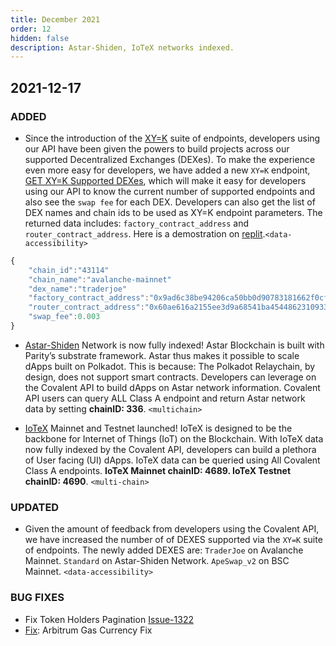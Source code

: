 ```yaml
---
title: December 2021
order: 12
hidden: false
description: Astar-Shiden, IoTeX networks indexed.
---
```


## 2021-12-17

### ADDED

- Since the introduction of the [XY=K](https://www.covalenthq.com/blog/xyk-announcement/) suite of endpoints, developers using our API have been given the powers to build projects across our supported Decentralized Exchanges (DEXes). To make the experience even more easy for developers, we have added a new `XY=K` endpoint, [GET XY=K Supported DEXes](https://www.covalenthq.com/docs/api/#/0/Class-B/Get-XY=K-Network-Exchange-Tokens/lng=en), which will make it easy for developers using our API to know the current number of supported endpoints and also see the `swap fee` for each DEX. Developers can also get the list of DEX names and chain ids to be used as XY=K endpoint parameters. The returned data includes: `factory_contract_address` and `router_contract_address`. Here is a demostration on [replit](https://replit.com/@Covalent-Templates/xyk-DEX-Dashboard-Template?v=1).`<data-accessibility>`

```javascript
{
    "chain_id":"43114"
    "chain_name":"avalanche-mainnet"
    "dex_name":"traderjoe"
    "factory_contract_address":"0x9ad6c38be94206ca50bb0d90783181662f0cfa10"
    "router_contract_address":"0x60ae616a2155ee3d9a68541ba4544862310933d4"
    "swap_fee":0.003
}
```

- [Astar-Shiden](https://www.covalenthq.com/docs/networks/astar/) Network is now fully indexed! Astar Blockchain is built with Parity’s substrate framework. Astar thus makes it possible to scale dApps built on Polkadot. This is because: The Polkadot Relaychain, by design, does not support smart contracts. Developers can leverage on the Covalent API to build dApps on Astar network information. Covalent API users can query ALL Class A endpoint and return Astar network data by setting **chainID: 336**. `<multichain>`

- [IoTeX](https://www.covalenthq.com/docs/networks/iotex/) Mainnet and Testnet launched! IoTeX is designed to be the backbone for Internet of Things (IoT) on the Blockchain. With IoTeX data now fully indexed by the Covalent API, developers can build a plethora of User facing (UI) dApps. IoTeX data can be queried using All Covalent Class A endpoints. **IoTeX Mainnet chainID: 4689. IoTeX Testnet chainID: 4690**. `<multi-chain>`

### UPDATED

- Given the amount of feedback from developers using the Covalent API, we have increased the number of of DEXES supported via the `XY=K` suite of endpoints. The newly added DEXES are:
`TraderJoe` on Avalanche Mainnet.
`Standard` on Astar-Shiden Network.
`ApeSwap_v2` on BSC Mainnet.
`<data-accessibility>`

### BUG FIXES

- Fix Token Holders Pagination [Issue-1322](https://github.com/covalenthq/scout/issues/1322)
- [Fix](https://github.com/covalenthq/scout/commit/1394cfc229d7857a65defe5c535c1c08a2735f01): Arbitrum Gas Currency Fix 


